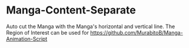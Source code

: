 # Manga-Content-Separate

Auto cut the Manga with the Manga's horizontal and vertical line.
The Region of Interest can be used for https://github.com/MurabitoB/Manga-Animation-Script

